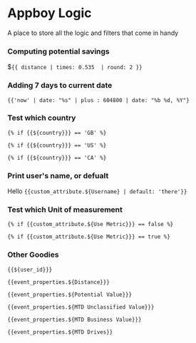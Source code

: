 # Appboy Logic
A place to store all the logic and filters that come in handy


### Computing potential savings 
$`{{ distance | times: 0.535  | round: 2 }}`


### Adding 7 days to current date 
`{{'now' | date: "%s" | plus : 604800 | date: "%b %d, %Y"}`


### Test which country
`{% if {{${country}}} == 'GB' %}`

`{% if {{${country}}} == 'US' %}`

`{% if {{${country}}} == 'CA' %}`


### Print user's name, or defualt
Hello `{{custom_attribute.${Username} | default: 'there'}}`


### Test which Unit of measurement
`{% if {{custom_attribute.${Use Metric}}} == false %}`

`{% if {{custom_attribute.${Use Metric}}} == true %}`


### Other Goodies
`{{${user_id}}}`

`{{event_properties.${Distance}}}`

`{{event_properties.${Potential Value}}}`

`{{event_properties.${MTD Unclassified Value}}}`

`{{event_properties.${MTD Business Value}}}`

`{{event_properties.${MTD Drives}}`
